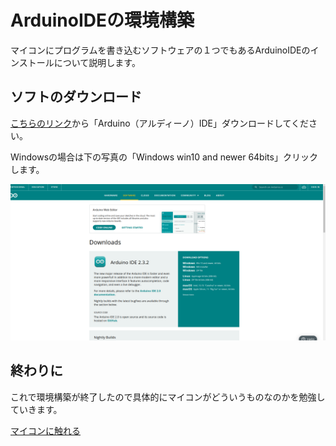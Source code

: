 # ArduinoIDEの環境構築
マイコンにプログラムを書き込むソフトウェアの１つでもあるArduinoIDEのインストールについて説明します。


## ソフトのダウンロード
[こちらのリンク](https://www.arduino.cc/en/software)から「Arduino（アルディーノ）IDE」ダウンロードしてください。

Windowsの場合は下の写真の「Windows win10 and newer 64bits」クリックします。

![image](./img/arduino_download.png)

## 終わりに
これで環境構築が終了したので具体的にマイコンがどういうものなのかを勉強していきます。

[マイコンに触れる](./micon_touch.md)